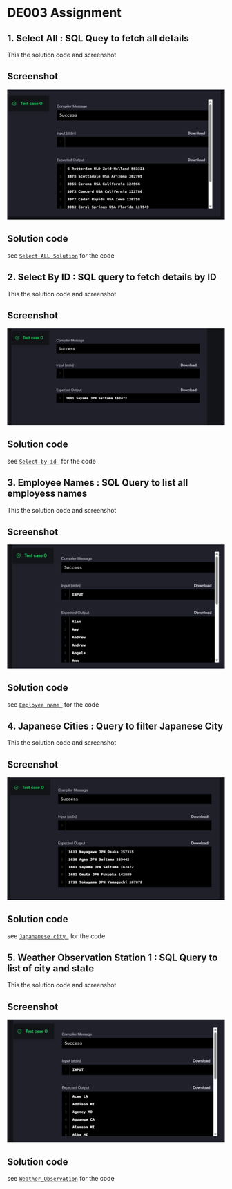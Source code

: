  
# DE003 Assignment


## 1. Select All : SQL Quey to fetch all details

This the solution code and screenshot

## Screenshot
![Select solution ss](assets/Select.png)
## Solution code 
see [`Select ALL Solution`](01_Select.sql) for the code
## 2. Select By ID : SQL query to fetch details by ID

This the solution code and screenshot

## Screenshot
![Select solution ss](assets/Select_BY_ID.png)
## Solution code 
see [`Select by id `](02_Select-By-ID.sql) for the code
## 3. Employee Names : SQL Query to list all employess names

This the solution code and screenshot

## Screenshot
![employee solution ss](assets/employee.png)
## Solution code 
see [`Employee name `](03_employee.sql) for the code
## 4. Japanese Cities : Query to filter Japanese City

This the solution code and screenshot

## Screenshot
![employee solution ss](assets/Jananese.png)
## Solution code 
see [`Japananese city `](04_Japansese_city.sql) for the code
## 5. Weather Observation Station 1 : SQL Query to list of city and state

This the solution code and screenshot

## Screenshot
![employee solution ss](assets/Weather.png)
## Solution code 
see [`Weather_Observation`](05_Weather_obs.sql) for the code